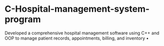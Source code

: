 # C-Hospital-management-system-program
Developed a comprehensive hospital management software using C++ and OOP to manage patient records, appointments, billing, and inventory •
